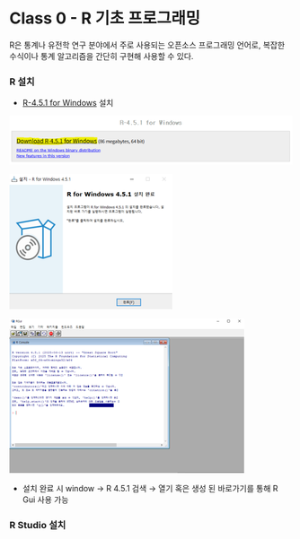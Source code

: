 # Class 0 - R 기초 프로그래밍

R은 통계나 유전학 연구 분야에서 주로 사용되는 오픈소스 프로그래밍 언어로, 복잡한 수식이나 통계 알고리즘을 간단히 구현해 사용할 수 있다.

### R 설치

- [R-4.5.1 for Windows](https://cran.yu.ac.kr/bin/windows/base/) 설치

![jpg](../img/install_r.png)

![jpg](../img/install_r_open.png)

![jpg](../img/install_r_gui.png)

- 설치 완료 시 window → R 4.5.1 검색 → 열기 혹은 생성 된 바로가기를 통해 R Gui 사용 가능

### R Studio 설치

